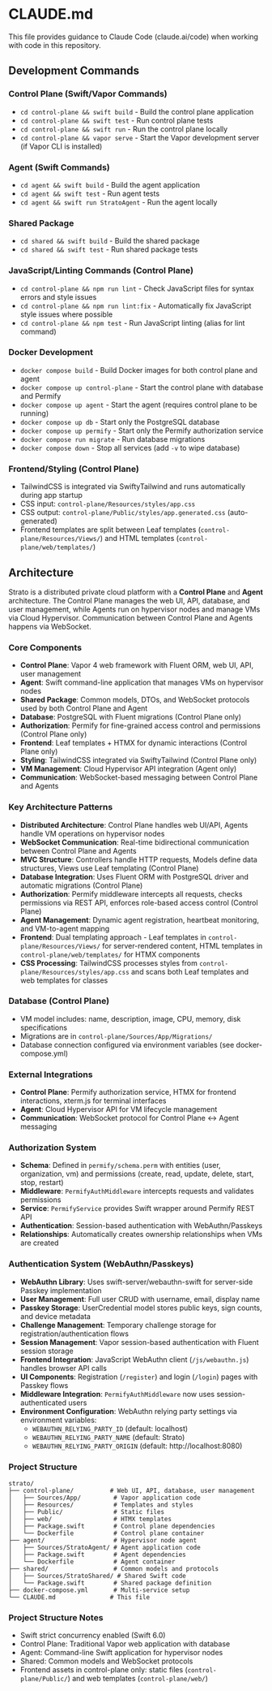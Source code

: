 # CLAUDE.md

This file provides guidance to Claude Code (claude.ai/code) when working with code in this repository.

## Development Commands

### Control Plane (Swift/Vapor Commands)
- `cd control-plane && swift build` - Build the control plane application
- `cd control-plane && swift test` - Run control plane tests
- `cd control-plane && swift run` - Run the control plane locally
- `cd control-plane && vapor serve` - Start the Vapor development server (if Vapor CLI is installed)

### Agent (Swift Commands)
- `cd agent && swift build` - Build the agent application
- `cd agent && swift test` - Run agent tests
- `cd agent && swift run StratoAgent` - Run the agent locally

### Shared Package
- `cd shared && swift build` - Build the shared package
- `cd shared && swift test` - Run shared package tests

### JavaScript/Linting Commands (Control Plane)
- `cd control-plane && npm run lint` - Check JavaScript files for syntax errors and style issues
- `cd control-plane && npm run lint:fix` - Automatically fix JavaScript style issues where possible
- `cd control-plane && npm test` - Run JavaScript linting (alias for lint command)

### Docker Development
- `docker compose build` - Build Docker images for both control plane and agent
- `docker compose up control-plane` - Start the control plane with database and Permify
- `docker compose up agent` - Start the agent (requires control plane to be running)
- `docker compose up db` - Start only the PostgreSQL database
- `docker compose up permify` - Start only the Permify authorization service
- `docker compose run migrate` - Run database migrations
- `docker compose down` - Stop all services (add `-v` to wipe database)

### Frontend/Styling (Control Plane)
- TailwindCSS is integrated via SwiftyTailwind and runs automatically during app startup
- CSS input: `control-plane/Resources/styles/app.css`
- CSS output: `control-plane/Public/styles/app.generated.css` (auto-generated)
- Frontend templates are split between Leaf templates (`control-plane/Resources/Views/`) and HTML templates (`control-plane/web/templates/`)

## Architecture

Strato is a distributed private cloud platform with a **Control Plane** and **Agent** architecture. The Control Plane manages the web UI, API, database, and user management, while Agents run on hypervisor nodes and manage VMs via Cloud Hypervisor. Communication between Control Plane and Agents happens via WebSocket.

### Core Components
- **Control Plane**: Vapor 4 web framework with Fluent ORM, web UI, API, user management
- **Agent**: Swift command-line application that manages VMs on hypervisor nodes
- **Shared Package**: Common models, DTOs, and WebSocket protocols used by both Control Plane and Agent
- **Database**: PostgreSQL with Fluent migrations (Control Plane only)
- **Authorization**: Permify for fine-grained access control and permissions (Control Plane only)
- **Frontend**: Leaf templates + HTMX for dynamic interactions (Control Plane only)
- **Styling**: TailwindCSS integrated via SwiftyTailwind (Control Plane only)
- **VM Management**: Cloud Hypervisor API integration (Agent only)
- **Communication**: WebSocket-based messaging between Control Plane and Agents

### Key Architecture Patterns
- **Distributed Architecture**: Control Plane handles web UI/API, Agents handle VM operations on hypervisor nodes
- **WebSocket Communication**: Real-time bidirectional communication between Control Plane and Agents
- **MVC Structure**: Controllers handle HTTP requests, Models define data structures, Views use Leaf templating (Control Plane)
- **Database Integration**: Uses Fluent ORM with PostgreSQL driver and automatic migrations (Control Plane)
- **Authorization**: Permify middleware intercepts all requests, checks permissions via REST API, enforces role-based access control (Control Plane)
- **Agent Management**: Dynamic agent registration, heartbeat monitoring, and VM-to-agent mapping
- **Frontend**: Dual templating approach - Leaf templates in `control-plane/Resources/Views/` for server-rendered content, HTML templates in `control-plane/web/templates/` for HTMX components
- **CSS Processing**: TailwindCSS processes styles from `control-plane/Resources/styles/app.css` and scans both Leaf templates and web templates for classes

### Database (Control Plane)
- VM model includes: name, description, image, CPU, memory, disk specifications
- Migrations are in `control-plane/Sources/App/Migrations/`
- Database connection configured via environment variables (see docker-compose.yml)

### External Integrations
- **Control Plane**: Permify authorization service, HTMX for frontend interactions, xterm.js for terminal interfaces
- **Agent**: Cloud Hypervisor API for VM lifecycle management
- **Communication**: WebSocket protocol for Control Plane ↔ Agent messaging

### Authorization System
- **Schema**: Defined in `permify/schema.perm` with entities (user, organization, vm) and permissions (create, read, update, delete, start, stop, restart)
- **Middleware**: `PermifyAuthMiddleware` intercepts requests and validates permissions
- **Service**: `PermifyService` provides Swift wrapper around Permify REST API
- **Authentication**: Session-based authentication with WebAuthn/Passkeys
- **Relationships**: Automatically creates ownership relationships when VMs are created

### Authentication System (WebAuthn/Passkeys)
- **WebAuthn Library**: Uses swift-server/webauthn-swift for server-side Passkey implementation
- **User Management**: Full user CRUD with username, email, display name
- **Passkey Storage**: UserCredential model stores public keys, sign counts, and device metadata
- **Challenge Management**: Temporary challenge storage for registration/authentication flows
- **Session Management**: Vapor session-based authentication with Fluent session storage
- **Frontend Integration**: JavaScript WebAuthn client (`/js/webauthn.js`) handles browser API calls
- **UI Components**: Registration (`/register`) and login (`/login`) pages with Passkey flows
- **Middleware Integration**: `PermifyAuthMiddleware` now uses session-authenticated users
- **Environment Configuration**: WebAuthn relying party settings via environment variables:
  - `WEBAUTHN_RELYING_PARTY_ID` (default: localhost)
  - `WEBAUTHN_RELYING_PARTY_NAME` (default: Strato)
  - `WEBAUTHN_RELYING_PARTY_ORIGIN` (default: http://localhost:8080)

### Project Structure
```
strato/
├── control-plane/          # Web UI, API, database, user management
│   ├── Sources/App/         # Vapor application code
│   ├── Resources/           # Templates and styles
│   ├── Public/              # Static files
│   ├── web/                 # HTMX templates
│   ├── Package.swift        # Control plane dependencies
│   └── Dockerfile           # Control plane container
├── agent/                   # Hypervisor node agent
│   ├── Sources/StratoAgent/ # Agent application code
│   ├── Package.swift        # Agent dependencies
│   └── Dockerfile           # Agent container
├── shared/                  # Common models and protocols
│   ├── Sources/StratoShared/ # Shared Swift code
│   └── Package.swift        # Shared package definition
├── docker-compose.yml       # Multi-service setup
└── CLAUDE.md               # This file
```

### Project Structure Notes
- Swift strict concurrency enabled (Swift 6.0)
- Control Plane: Traditional Vapor web application with database
- Agent: Command-line Swift application for hypervisor nodes
- Shared: Common models and WebSocket protocols
- Frontend assets in control-plane only: static files (`control-plane/Public/`) and web templates (`control-plane/web/`)